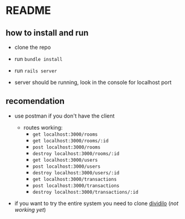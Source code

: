 # README

## how to install and run

* clone the repo

* run `bundle install`

* run `rails server`

* server should be running, look in the console for localhost port

## recomendation

* use postman if you don't have the client

  * routes working:
    - `get localhost:3000/rooms`
    - `get localhost:3000/rooms/:id`
    - `post localhost:3000/rooms`
    - `destroy localhost:3000/rooms/:id`
    - `get localhost:3000/users`
    - `post localhost:3000/users`
    - `destroy localhost:3000/users/:id`
    - `get localhost:3000/transactions`
    - `post localhost:3000/transactions`
    - `destroy localhost:3000/transactions/:id`

* if you want to try the entire system you need to clone [dividilo](https://github.com/sttefaano/dividilo) (_not working yet_)





